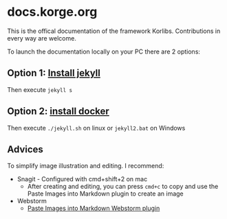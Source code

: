 # docs.korge.org
This is the offical documentation of the framework Korlibs.
Contributions in every way are welcome.

To launch the documentation locally on your PC there are 2 options:


## Option 1: [Install jekyll](https://jekyllrb.com/docs/installation/)

Then execute `jekyll s`

## Option 2: [install docker](https://docs.docker.com/get-docker/)

Then execute `./jekyll.sh` on linux or `jekyll2.bat` on Windows

## Advices

To simplify image illustration and editing. I recommend:

* Snagit - Configured with cmd+shift+2 on mac
  * After creating and editing, you can press `cmd+c` to copy and use the Paste Images into Markdown plugin to create an image
* Webstorm
  * [Paste Images into Markdown Webstorm plugin](https://github.com/holgerbrandl/pasteimages)

